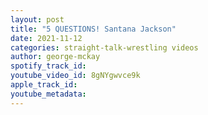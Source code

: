 ```yaml
---
layout: post
title: "5 QUESTIONS! Santana Jackson"
date: 2021-11-12
categories: straight-talk-wrestling videos
author: george-mckay
spotify_track_id: 
youtube_video_id: 8gNYgwvce9k
apple_track_id: 
youtube_metadata: 
---
```

